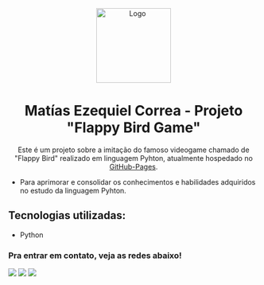 <div align="center">
  <img alt="Logo" src="https://i.ibb.co/MZjnTJq/Flappy-Bird-PNG-Image.png" width="150" />
</div>
<h1 align="center">
  Matías Ezequiel Correa - Projeto "Flappy Bird Game"
</h1>
<p align="center">
  Este é um projeto sobre a imitação do famoso videogame chamado de "Flappy Bird" realizado em linguagem Pyhton, atualmente hospedado no <a href="https://github.com/matias-ezequiel-correa">GitHub-Pages</a>.
</p>

* Para aprimorar e consolidar os conhecimentos e habilidades adquiridos no estudo da linguagem Pyhton.

## Tecnologias utilizadas:
 * Python

 ### Pra entrar em contato, veja as redes abaixo!
 
<div> 
  <a href="https://instagram.com/maticorrea10" target="_blank"><img src="https://img.shields.io/badge/-Instagram-%23E4405F?style=for-the-badge&logo=instagram&logoColor=white" target="_blank"></a>
  <a href = "https://matiasecorrea19@gmail.com"><img src="https://img.shields.io/badge/-Gmail-%23333?style=for-the-badge&logo=gmail&logoColor=white" target="_blank"></a>
  <a href="https://www.linkedin.com/in/matías-ezequiel-correa" target="_blank"><img src="https://img.shields.io/badge/-LinkedIn-%230077B5?style=for-the-badge&logo=linkedin&logoColor=white" target="_blank"></a> 
</div>
